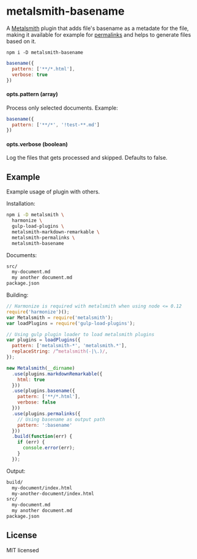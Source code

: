 # metalsmith-basename

A [Metalsmith](http://www.metalsmith.io/) plugin that adds file's basename as a metadate for the file, 
making it available for example for [permalinks](https://github.com/segmentio/metalsmith-permalinks) and helps
to generate files based on it.

```shell
npm i -D metalsmith-basename
```

```javascript
basename({
  pattern: ['**/*.html'],
  verbose: true
})
```

#### opts.pattern (array)

Process only selected documents. Example:
```javascript
basename({ 
  pattern: ['**/*', '!test-**.md'] 
})
```

#### opts.verbose (boolean)

Log the files that gets processed and skipped. Defaults to false.

## Example

Example usage of plugin with others.

Installation:
```sh
npm i -D metalsmith \
  harmonize \
  gulp-load-plugins \
  metalsmith-markdown-remarkable \
  metalsmith-permalinks \
  metalsmith-basename 
```

Documents:
```sh
src/
  my-document.md
  my another document.md
package.json
```

Building:
```javascript
// Harmonize is required with metalsmith when using node <= 0.12 
require('harmonize')();
var Metalsmith = require('metalsmith');
var loadPlugins = require('gulp-load-plugins');

// Using gulp plugin loader to load metalsmith plugins
var plugins = loadPlugins({
  pattern: ['metalsmith-*', 'metalsmith.*'],
  replaceString: /^metalsmith(-|\.)/,
});

new Metalsmith(__dirname)
  .use(plugins.markdownRemarkable({
    html: true
  }))
  .use(plugins.basename({
    pattern: ['**/*.html'],
    verbose: false
  }))
  .use(plugins.permalinks({
    // Using basename as output path
    pattern: ':basename'
  }))
  .build(function(err) {
    if (err) {
      console.error(err);
    }
  });
```

Output:
```sh
build/
  my-document/index.html
  my-another-document/index.html
src/
  my-document.md
  my another document.md
package.json
```

## License

MIT licensed
